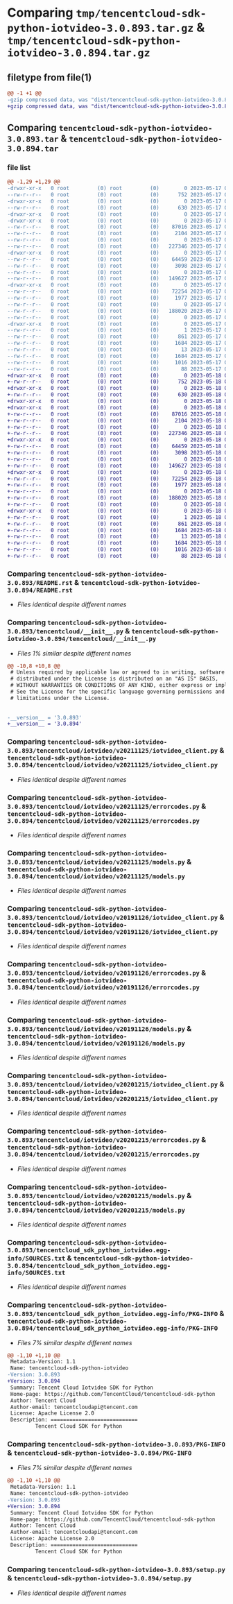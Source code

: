 # Comparing `tmp/tencentcloud-sdk-python-iotvideo-3.0.893.tar.gz` & `tmp/tencentcloud-sdk-python-iotvideo-3.0.894.tar.gz`

## filetype from file(1)

```diff
@@ -1 +1 @@
-gzip compressed data, was "dist/tencentcloud-sdk-python-iotvideo-3.0.893.tar", last modified: Wed May 17 03:34:00 2023, max compression
+gzip compressed data, was "dist/tencentcloud-sdk-python-iotvideo-3.0.894.tar", last modified: Thu May 18 00:28:57 2023, max compression
```

## Comparing `tencentcloud-sdk-python-iotvideo-3.0.893.tar` & `tencentcloud-sdk-python-iotvideo-3.0.894.tar`

### file list

```diff
@@ -1,29 +1,29 @@
-drwxr-xr-x   0 root         (0) root         (0)        0 2023-05-17 03:34:00.000000 tencentcloud-sdk-python-iotvideo-3.0.893/
--rw-r--r--   0 root         (0) root         (0)      752 2023-05-17 03:34:00.000000 tencentcloud-sdk-python-iotvideo-3.0.893/README.rst
-drwxr-xr-x   0 root         (0) root         (0)        0 2023-05-17 03:34:00.000000 tencentcloud-sdk-python-iotvideo-3.0.893/tencentcloud/
--rw-r--r--   0 root         (0) root         (0)      630 2023-05-17 03:34:00.000000 tencentcloud-sdk-python-iotvideo-3.0.893/tencentcloud/__init__.py
-drwxr-xr-x   0 root         (0) root         (0)        0 2023-05-17 03:34:00.000000 tencentcloud-sdk-python-iotvideo-3.0.893/tencentcloud/iotvideo/
-drwxr-xr-x   0 root         (0) root         (0)        0 2023-05-17 03:34:00.000000 tencentcloud-sdk-python-iotvideo-3.0.893/tencentcloud/iotvideo/v20211125/
--rw-r--r--   0 root         (0) root         (0)    87016 2023-05-17 03:34:00.000000 tencentcloud-sdk-python-iotvideo-3.0.893/tencentcloud/iotvideo/v20211125/iotvideo_client.py
--rw-r--r--   0 root         (0) root         (0)     2104 2023-05-17 03:34:00.000000 tencentcloud-sdk-python-iotvideo-3.0.893/tencentcloud/iotvideo/v20211125/errorcodes.py
--rw-r--r--   0 root         (0) root         (0)        0 2023-05-17 03:34:00.000000 tencentcloud-sdk-python-iotvideo-3.0.893/tencentcloud/iotvideo/v20211125/__init__.py
--rw-r--r--   0 root         (0) root         (0)   227346 2023-05-17 03:34:00.000000 tencentcloud-sdk-python-iotvideo-3.0.893/tencentcloud/iotvideo/v20211125/models.py
-drwxr-xr-x   0 root         (0) root         (0)        0 2023-05-17 03:34:00.000000 tencentcloud-sdk-python-iotvideo-3.0.893/tencentcloud/iotvideo/v20191126/
--rw-r--r--   0 root         (0) root         (0)    64459 2023-05-17 03:34:00.000000 tencentcloud-sdk-python-iotvideo-3.0.893/tencentcloud/iotvideo/v20191126/iotvideo_client.py
--rw-r--r--   0 root         (0) root         (0)     3098 2023-05-17 03:34:00.000000 tencentcloud-sdk-python-iotvideo-3.0.893/tencentcloud/iotvideo/v20191126/errorcodes.py
--rw-r--r--   0 root         (0) root         (0)        0 2023-05-17 03:34:00.000000 tencentcloud-sdk-python-iotvideo-3.0.893/tencentcloud/iotvideo/v20191126/__init__.py
--rw-r--r--   0 root         (0) root         (0)   149627 2023-05-17 03:34:00.000000 tencentcloud-sdk-python-iotvideo-3.0.893/tencentcloud/iotvideo/v20191126/models.py
-drwxr-xr-x   0 root         (0) root         (0)        0 2023-05-17 03:34:00.000000 tencentcloud-sdk-python-iotvideo-3.0.893/tencentcloud/iotvideo/v20201215/
--rw-r--r--   0 root         (0) root         (0)    72254 2023-05-17 03:34:00.000000 tencentcloud-sdk-python-iotvideo-3.0.893/tencentcloud/iotvideo/v20201215/iotvideo_client.py
--rw-r--r--   0 root         (0) root         (0)     1977 2023-05-17 03:34:00.000000 tencentcloud-sdk-python-iotvideo-3.0.893/tencentcloud/iotvideo/v20201215/errorcodes.py
--rw-r--r--   0 root         (0) root         (0)        0 2023-05-17 03:34:00.000000 tencentcloud-sdk-python-iotvideo-3.0.893/tencentcloud/iotvideo/v20201215/__init__.py
--rw-r--r--   0 root         (0) root         (0)   188020 2023-05-17 03:34:00.000000 tencentcloud-sdk-python-iotvideo-3.0.893/tencentcloud/iotvideo/v20201215/models.py
--rw-r--r--   0 root         (0) root         (0)        0 2023-05-17 03:34:00.000000 tencentcloud-sdk-python-iotvideo-3.0.893/tencentcloud/iotvideo/__init__.py
-drwxr-xr-x   0 root         (0) root         (0)        0 2023-05-17 03:34:00.000000 tencentcloud-sdk-python-iotvideo-3.0.893/tencentcloud_sdk_python_iotvideo.egg-info/
--rw-r--r--   0 root         (0) root         (0)        1 2023-05-17 03:34:00.000000 tencentcloud-sdk-python-iotvideo-3.0.893/tencentcloud_sdk_python_iotvideo.egg-info/dependency_links.txt
--rw-r--r--   0 root         (0) root         (0)      861 2023-05-17 03:34:00.000000 tencentcloud-sdk-python-iotvideo-3.0.893/tencentcloud_sdk_python_iotvideo.egg-info/SOURCES.txt
--rw-r--r--   0 root         (0) root         (0)     1684 2023-05-17 03:34:00.000000 tencentcloud-sdk-python-iotvideo-3.0.893/tencentcloud_sdk_python_iotvideo.egg-info/PKG-INFO
--rw-r--r--   0 root         (0) root         (0)       13 2023-05-17 03:34:00.000000 tencentcloud-sdk-python-iotvideo-3.0.893/tencentcloud_sdk_python_iotvideo.egg-info/top_level.txt
--rw-r--r--   0 root         (0) root         (0)     1684 2023-05-17 03:34:00.000000 tencentcloud-sdk-python-iotvideo-3.0.893/PKG-INFO
--rw-r--r--   0 root         (0) root         (0)     1016 2023-05-17 03:34:00.000000 tencentcloud-sdk-python-iotvideo-3.0.893/setup.py
--rw-r--r--   0 root         (0) root         (0)       88 2023-05-17 03:34:00.000000 tencentcloud-sdk-python-iotvideo-3.0.893/setup.cfg
+drwxr-xr-x   0 root         (0) root         (0)        0 2023-05-18 00:28:57.000000 tencentcloud-sdk-python-iotvideo-3.0.894/
+-rw-r--r--   0 root         (0) root         (0)      752 2023-05-18 00:28:57.000000 tencentcloud-sdk-python-iotvideo-3.0.894/README.rst
+drwxr-xr-x   0 root         (0) root         (0)        0 2023-05-18 00:28:57.000000 tencentcloud-sdk-python-iotvideo-3.0.894/tencentcloud/
+-rw-r--r--   0 root         (0) root         (0)      630 2023-05-18 00:28:57.000000 tencentcloud-sdk-python-iotvideo-3.0.894/tencentcloud/__init__.py
+drwxr-xr-x   0 root         (0) root         (0)        0 2023-05-18 00:28:57.000000 tencentcloud-sdk-python-iotvideo-3.0.894/tencentcloud/iotvideo/
+drwxr-xr-x   0 root         (0) root         (0)        0 2023-05-18 00:28:57.000000 tencentcloud-sdk-python-iotvideo-3.0.894/tencentcloud/iotvideo/v20211125/
+-rw-r--r--   0 root         (0) root         (0)    87016 2023-05-18 00:28:57.000000 tencentcloud-sdk-python-iotvideo-3.0.894/tencentcloud/iotvideo/v20211125/iotvideo_client.py
+-rw-r--r--   0 root         (0) root         (0)     2104 2023-05-18 00:28:57.000000 tencentcloud-sdk-python-iotvideo-3.0.894/tencentcloud/iotvideo/v20211125/errorcodes.py
+-rw-r--r--   0 root         (0) root         (0)        0 2023-05-18 00:28:57.000000 tencentcloud-sdk-python-iotvideo-3.0.894/tencentcloud/iotvideo/v20211125/__init__.py
+-rw-r--r--   0 root         (0) root         (0)   227346 2023-05-18 00:28:57.000000 tencentcloud-sdk-python-iotvideo-3.0.894/tencentcloud/iotvideo/v20211125/models.py
+drwxr-xr-x   0 root         (0) root         (0)        0 2023-05-18 00:28:57.000000 tencentcloud-sdk-python-iotvideo-3.0.894/tencentcloud/iotvideo/v20191126/
+-rw-r--r--   0 root         (0) root         (0)    64459 2023-05-18 00:28:57.000000 tencentcloud-sdk-python-iotvideo-3.0.894/tencentcloud/iotvideo/v20191126/iotvideo_client.py
+-rw-r--r--   0 root         (0) root         (0)     3098 2023-05-18 00:28:57.000000 tencentcloud-sdk-python-iotvideo-3.0.894/tencentcloud/iotvideo/v20191126/errorcodes.py
+-rw-r--r--   0 root         (0) root         (0)        0 2023-05-18 00:28:57.000000 tencentcloud-sdk-python-iotvideo-3.0.894/tencentcloud/iotvideo/v20191126/__init__.py
+-rw-r--r--   0 root         (0) root         (0)   149627 2023-05-18 00:28:57.000000 tencentcloud-sdk-python-iotvideo-3.0.894/tencentcloud/iotvideo/v20191126/models.py
+drwxr-xr-x   0 root         (0) root         (0)        0 2023-05-18 00:28:57.000000 tencentcloud-sdk-python-iotvideo-3.0.894/tencentcloud/iotvideo/v20201215/
+-rw-r--r--   0 root         (0) root         (0)    72254 2023-05-18 00:28:57.000000 tencentcloud-sdk-python-iotvideo-3.0.894/tencentcloud/iotvideo/v20201215/iotvideo_client.py
+-rw-r--r--   0 root         (0) root         (0)     1977 2023-05-18 00:28:57.000000 tencentcloud-sdk-python-iotvideo-3.0.894/tencentcloud/iotvideo/v20201215/errorcodes.py
+-rw-r--r--   0 root         (0) root         (0)        0 2023-05-18 00:28:57.000000 tencentcloud-sdk-python-iotvideo-3.0.894/tencentcloud/iotvideo/v20201215/__init__.py
+-rw-r--r--   0 root         (0) root         (0)   188020 2023-05-18 00:28:57.000000 tencentcloud-sdk-python-iotvideo-3.0.894/tencentcloud/iotvideo/v20201215/models.py
+-rw-r--r--   0 root         (0) root         (0)        0 2023-05-18 00:28:57.000000 tencentcloud-sdk-python-iotvideo-3.0.894/tencentcloud/iotvideo/__init__.py
+drwxr-xr-x   0 root         (0) root         (0)        0 2023-05-18 00:28:57.000000 tencentcloud-sdk-python-iotvideo-3.0.894/tencentcloud_sdk_python_iotvideo.egg-info/
+-rw-r--r--   0 root         (0) root         (0)        1 2023-05-18 00:28:57.000000 tencentcloud-sdk-python-iotvideo-3.0.894/tencentcloud_sdk_python_iotvideo.egg-info/dependency_links.txt
+-rw-r--r--   0 root         (0) root         (0)      861 2023-05-18 00:28:57.000000 tencentcloud-sdk-python-iotvideo-3.0.894/tencentcloud_sdk_python_iotvideo.egg-info/SOURCES.txt
+-rw-r--r--   0 root         (0) root         (0)     1684 2023-05-18 00:28:57.000000 tencentcloud-sdk-python-iotvideo-3.0.894/tencentcloud_sdk_python_iotvideo.egg-info/PKG-INFO
+-rw-r--r--   0 root         (0) root         (0)       13 2023-05-18 00:28:57.000000 tencentcloud-sdk-python-iotvideo-3.0.894/tencentcloud_sdk_python_iotvideo.egg-info/top_level.txt
+-rw-r--r--   0 root         (0) root         (0)     1684 2023-05-18 00:28:57.000000 tencentcloud-sdk-python-iotvideo-3.0.894/PKG-INFO
+-rw-r--r--   0 root         (0) root         (0)     1016 2023-05-18 00:28:57.000000 tencentcloud-sdk-python-iotvideo-3.0.894/setup.py
+-rw-r--r--   0 root         (0) root         (0)       88 2023-05-18 00:28:57.000000 tencentcloud-sdk-python-iotvideo-3.0.894/setup.cfg
```

### Comparing `tencentcloud-sdk-python-iotvideo-3.0.893/README.rst` & `tencentcloud-sdk-python-iotvideo-3.0.894/README.rst`

 * *Files identical despite different names*

### Comparing `tencentcloud-sdk-python-iotvideo-3.0.893/tencentcloud/__init__.py` & `tencentcloud-sdk-python-iotvideo-3.0.894/tencentcloud/__init__.py`

 * *Files 1% similar despite different names*

```diff
@@ -10,8 +10,8 @@
 # Unless required by applicable law or agreed to in writing, software
 # distributed under the License is distributed on an "AS IS" BASIS,
 # WITHOUT WARRANTIES OR CONDITIONS OF ANY KIND, either express or implied.
 # See the License for the specific language governing permissions and
 # limitations under the License.
 
 
-__version__ = '3.0.893'
+__version__ = '3.0.894'
```

### Comparing `tencentcloud-sdk-python-iotvideo-3.0.893/tencentcloud/iotvideo/v20211125/iotvideo_client.py` & `tencentcloud-sdk-python-iotvideo-3.0.894/tencentcloud/iotvideo/v20211125/iotvideo_client.py`

 * *Files identical despite different names*

### Comparing `tencentcloud-sdk-python-iotvideo-3.0.893/tencentcloud/iotvideo/v20211125/errorcodes.py` & `tencentcloud-sdk-python-iotvideo-3.0.894/tencentcloud/iotvideo/v20211125/errorcodes.py`

 * *Files identical despite different names*

### Comparing `tencentcloud-sdk-python-iotvideo-3.0.893/tencentcloud/iotvideo/v20211125/models.py` & `tencentcloud-sdk-python-iotvideo-3.0.894/tencentcloud/iotvideo/v20211125/models.py`

 * *Files identical despite different names*

### Comparing `tencentcloud-sdk-python-iotvideo-3.0.893/tencentcloud/iotvideo/v20191126/iotvideo_client.py` & `tencentcloud-sdk-python-iotvideo-3.0.894/tencentcloud/iotvideo/v20191126/iotvideo_client.py`

 * *Files identical despite different names*

### Comparing `tencentcloud-sdk-python-iotvideo-3.0.893/tencentcloud/iotvideo/v20191126/errorcodes.py` & `tencentcloud-sdk-python-iotvideo-3.0.894/tencentcloud/iotvideo/v20191126/errorcodes.py`

 * *Files identical despite different names*

### Comparing `tencentcloud-sdk-python-iotvideo-3.0.893/tencentcloud/iotvideo/v20191126/models.py` & `tencentcloud-sdk-python-iotvideo-3.0.894/tencentcloud/iotvideo/v20191126/models.py`

 * *Files identical despite different names*

### Comparing `tencentcloud-sdk-python-iotvideo-3.0.893/tencentcloud/iotvideo/v20201215/iotvideo_client.py` & `tencentcloud-sdk-python-iotvideo-3.0.894/tencentcloud/iotvideo/v20201215/iotvideo_client.py`

 * *Files identical despite different names*

### Comparing `tencentcloud-sdk-python-iotvideo-3.0.893/tencentcloud/iotvideo/v20201215/errorcodes.py` & `tencentcloud-sdk-python-iotvideo-3.0.894/tencentcloud/iotvideo/v20201215/errorcodes.py`

 * *Files identical despite different names*

### Comparing `tencentcloud-sdk-python-iotvideo-3.0.893/tencentcloud/iotvideo/v20201215/models.py` & `tencentcloud-sdk-python-iotvideo-3.0.894/tencentcloud/iotvideo/v20201215/models.py`

 * *Files identical despite different names*

### Comparing `tencentcloud-sdk-python-iotvideo-3.0.893/tencentcloud_sdk_python_iotvideo.egg-info/SOURCES.txt` & `tencentcloud-sdk-python-iotvideo-3.0.894/tencentcloud_sdk_python_iotvideo.egg-info/SOURCES.txt`

 * *Files identical despite different names*

### Comparing `tencentcloud-sdk-python-iotvideo-3.0.893/tencentcloud_sdk_python_iotvideo.egg-info/PKG-INFO` & `tencentcloud-sdk-python-iotvideo-3.0.894/tencentcloud_sdk_python_iotvideo.egg-info/PKG-INFO`

 * *Files 7% similar despite different names*

```diff
@@ -1,10 +1,10 @@
 Metadata-Version: 1.1
 Name: tencentcloud-sdk-python-iotvideo
-Version: 3.0.893
+Version: 3.0.894
 Summary: Tencent Cloud Iotvideo SDK for Python
 Home-page: https://github.com/TencentCloud/tencentcloud-sdk-python
 Author: Tencent Cloud
 Author-email: tencentcloudapi@tencent.com
 License: Apache License 2.0
 Description: ============================
         Tencent Cloud SDK for Python
```

### Comparing `tencentcloud-sdk-python-iotvideo-3.0.893/PKG-INFO` & `tencentcloud-sdk-python-iotvideo-3.0.894/PKG-INFO`

 * *Files 7% similar despite different names*

```diff
@@ -1,10 +1,10 @@
 Metadata-Version: 1.1
 Name: tencentcloud-sdk-python-iotvideo
-Version: 3.0.893
+Version: 3.0.894
 Summary: Tencent Cloud Iotvideo SDK for Python
 Home-page: https://github.com/TencentCloud/tencentcloud-sdk-python
 Author: Tencent Cloud
 Author-email: tencentcloudapi@tencent.com
 License: Apache License 2.0
 Description: ============================
         Tencent Cloud SDK for Python
```

### Comparing `tencentcloud-sdk-python-iotvideo-3.0.893/setup.py` & `tencentcloud-sdk-python-iotvideo-3.0.894/setup.py`

 * *Files identical despite different names*

